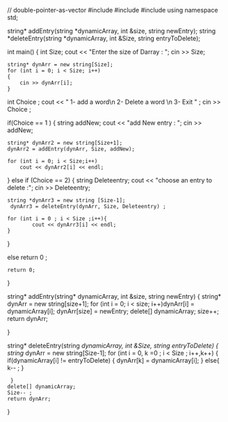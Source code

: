 // double-pointer-as-vector
#include <iostream>
#include <iomanip>
#include<string>
using namespace std;

string* addEntry(string *dynamicArray, int &size, string newEntry);
string *deleteEntry(string *dynamicArray, int &Size, string entryToDelete);

int main()
{
	int Size;
	cout << "Enter the size of Darray : ";
	cin >> Size;

	string* dynArr = new string[Size];
	for (int i = 0; i < Size; i++)
	{
		cin >> dynArr[i];
	}



int Choice ;
cout << " 1- add a word\n 2- Delete a word \n 3- Exit " ;
cin >> Choice ;

if(Choice == 1 )
{
    string addNew;
	cout << "add New entry : ";
	cin >> addNew;

	string* dynArr2 = new string[Size+1];
	dynArr2 = addEntry(dynArr, Size, addNew);

	for (int i = 0; i < Size;i++)
		cout << dynArr2[i] << endl;



}
else if (Choice == 2)
{
    string Deleteentry;
	cout << "choose an entry to delete :";
	cin >> Deleteentry;

	string *dynArr3 = new string [Size-1];
	 dynArr3 = deleteEntry(dynArr, Size, Deleteentry) ;

	for (int i = 0 ; i < Size ;i++){
            cout << dynArr3[i] << endl;
    }


}

else
    return 0 ;



	return 0;
}

string* addEntry(string* dynamicArray, int &size, string newEntry)
{
	string* dynArr = new string[size+1];
	for (int i = 0; i < size; i++)dynArr[i] = dynamicArray[i];
	dynArr[size] = newEntry;
	delete[] dynamicArray;
	size++;
	return dynArr;

}


string* deleteEntry(string *dynamicArray, int &Size, string entryToDelete)
{
    string* dynArr = new string[Size-1];
	for (int i = 0, k =0 ; i < Size ; i++,k++)
    {
        if(dynamicArray[i] != entryToDelete)
        {
                dynArr[k] = dynamicArray[i];
        }
        else{
           k-- ;
        }

     }
	delete[] dynamicArray;
    Size-- ;
	return dynArr;

}
